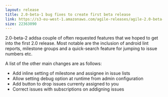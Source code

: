 ```yaml
---
layout: release
title: 2.0-beta-1 bug fixes to create first beta release
link: https://s3-eu-west-1.amazonaws.com/agile-releases/agile-2.0-beta-2.tar.gz
size: 22363090
---
```


<p>2.0-beta-2 addsa couple of often requested features that we hoped to get into the first 2.0 release.
Most notable are the inclusion of android lint reports, milestone groups and a quick-search feature for jumping to issue numbers etc.</p>

<p>A list of the other main changes are as follows:</p>
<ul>
<li>Add inline setting of milestone and assignee in issue lists</li>
<li>Allow setting debug option at runtime from admin configuration</li>
<li>Add button to drop issues currenty assigned to you</li>

<li>Correct issues with subscriptions on addigning issues</li>
</ul>


